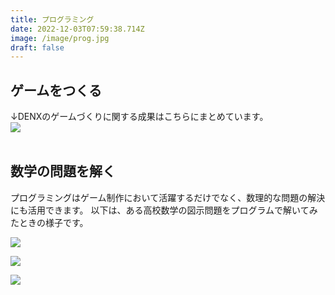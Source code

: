 ```yaml
---
title: プログラミング
date: 2022-12-03T07:59:38.714Z
image: /image/prog.jpg
draft: false
---
```

## ゲームをつくる

↓DENXのゲームづくりに関する成果はこちらにまとめています。  
<a href="https://denx.netlify.app/products/game/" target="_blank" rel="noopener">![](/image/game.jpg)</a>  
 ﻿ 

## 数学の問題を解く

プログラミングはゲーム制作において活躍するだけでなく、数理的な問題の解決にも活用できます。
以下は、ある高校数学の図示問題をプログラムで解いてみたときの様子です。

![](/image/programing_1.png)

![](/image/programing_2.png)

![](/image/programing_3.png)